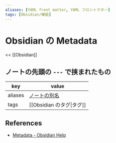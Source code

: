 ```yaml
---
aliases: [YAML front matter, YAML フロントマター]
tags: [Obsidian/機能]
---
```


# Obsidian の Metadata

<< [[Obsidian]]

## ノートの先頭の `---` で挟まれたもの

| key     | value                                                                    |
| ------- | ------------------------------------------------------------------------ |
| aliases | [ノートの別名](https://help.obsidian.md/Linking+notes+and+files/Aliases) |
| tags    | [[Obsidian のタグ\|タグ]]                                                |

## References

- [Metadata \- Obsidian Help](https://help.obsidian.md/Editing+and+formatting/Metadata)